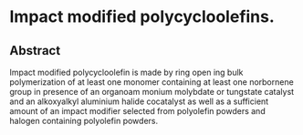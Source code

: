 # Impact modified polycycloolefins.

## Abstract
Impact modified polycycloolefin is made by ring open ing bulk polymerization of at least one monomer containing at least one norbornene group in presence of an organoam monium molybdate or tungstate catalyst and an alkoxyalkyl aluminium halide cocatalyst as well as a sufficient amount of an impact modifier selected from polyolefin powders and halogen containing polyolefin powders.